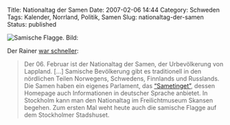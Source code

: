 Title: Nationaltag der Samen
Date: 2007-02-06 14:44
Category: Schweden
Tags: Kalender, Norrland, Politik, Samen
Slug: nationaltag-der-samen
Status: published

![Samische Flagge.
Bild:](/pic/samernas_flagga.png "Samische Flagge. Bild: http://sv.wikipedia.org/wiki/Bild:Sami_flag.svg")

Der Rainer [war
schneller](http://rainersblogg.blogspot.com/2007/02/nationaltag-der-samen.html):

> Der 06. Februar ist der Nationaltag der Samen, der Urbevölkerung von
> Lappland. [...] Samische Bevölkerung gibt es traditionell in den
> nördlichen Teilen Norwegens, Schwedens, Finnlands und Russlands. Die
> Samen haben ein eigenes Parlament, das
> [“Sametinget”](http://www.sametinget.se/sametinget/view.cfm?oid=1820),
> dessen Homepage auch Informationen in deutscher Sprache anbietet. In
> Stockholm kann man den Nationaltag im Freilichtmuseum Skansen begehen.
> Zum ersten Mal weht heute auch die samische Flagge auf dem Stockholmer
> Stadshuset.


